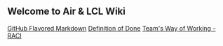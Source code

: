 ## Welcome to Air & LCL Wiki

[GitHub Flavored Markdown](https://docs.github.com/en/github/writing-on-github/getting-started-with-writing-and-formatting-on-github/basic-writing-and-formatting-syntax)
[Definition of Done](docs/Definition-of-Done.md)
[Team's Way of Working - RACI](docs/Teams-Way-of-Work-RACI.md)